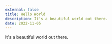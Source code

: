 ```yaml
---
external: false
title: Hello World
description: It's a beautiful world out there.
date: 2022-11-05
---
```


It's a beautiful world out there.
